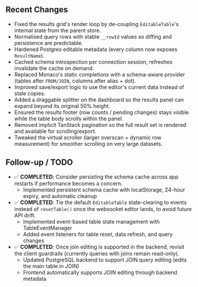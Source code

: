 ## Recent Changes

- Fixed the results grid's render loop by de-coupling `EditableTable`'s internal state from the parent store.
- Normalised query rows with stable `__rowId` values so diffing and persistence are predictable.
- Hardened Postgres editable metadata (every column now exposes `ResultName`).
- Cached schema introspection per connection session; refreshes invalidate the cache on demand.
- Replaced Monaco's static completions with a schema-aware provider (tables after `FROM/JOIN`, columns after alias + dot).
- Improved save/export logic to use the editor's current data instead of stale copies.
- Added a draggable splitter on the dashboard so the results panel can expand beyond its original 50% height.
- Ensured the results footer (row counts / pending changes) stays visible while the table body scrolls within the panel.
- Removed implicit TanStack pagination so the full result set is rendered and available for scrolling/export.
- Tweaked the virtual scroller (larger overscan + dynamic row measurement) for smoother scrolling on very large datasets.

## Follow-up / TODO

- ✅ **COMPLETED**: Consider persisting the schema cache across app restarts if performance becomes a concern.
  - Implemented persistent schema cache with localStorage, 24-hour expiry, and automatic cleanup
- ✅ **COMPLETED**: Tie the default `EditableTable` state-clearing to events instead of `resetTable()` once the websocket editor lands, to avoid future API drift.
  - Implemented event-based table state management with TableEventManager
  - Added event listeners for table reset, data refresh, and query changes
- ✅ **COMPLETED**: Once join editing is supported in the backend, revisit the client guardrails (currently queries with joins remain read-only).
  - Updated PostgreSQL backend to support JOIN query editing (edits the main table in JOIN)
  - Frontend automatically supports JOIN editing through backend metadata
